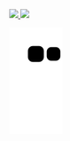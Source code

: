 <div>
<a href="https://github.com/Alexandreinfov">
<img height="180em" src="https://github-readme-stats.vercel.app/api/top-langs/?username=Alexandreinfov&layout=compact&langs_count=7&theme=dracula"/>
<img height="180em" src="https://github-readme-stats.vercel.app/api?username=Alexandreinfov&show_icons=true&theme=dracula&include_all_commits=true&count_private=true"/>
</div>

![Snake animation](https://github.com/Alexandreinfov/Alexandreinfov/blob/output/github-contribution-grid-snake.svg)
